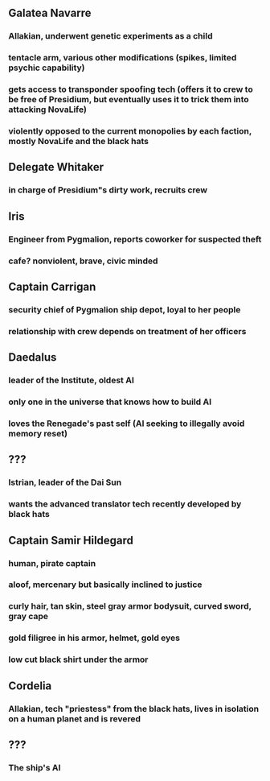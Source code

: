 ## Galatea Navarre
### Allakian, underwent genetic experiments as a child
### tentacle arm, various other modifications (spikes, limited psychic capability)
### gets access to transponder spoofing tech (offers it to crew to be free of Presidium, but eventually uses it to trick them into attacking NovaLife)
### violently opposed to the current monopolies by each faction, mostly NovaLife and the black hats

## Delegate Whitaker
### in charge of Presidium"s dirty work, recruits crew

## Iris
### Engineer from Pygmalion, reports coworker for suspected theft
### cafe? nonviolent, brave, civic minded

## Captain Carrigan
### security chief of Pygmalion ship depot, loyal to her people
### relationship with crew depends on treatment of her officers

## Daedalus
### leader of the Institute, oldest AI
### only one in the universe that knows how to build AI
### loves the Renegade's past self (AI seeking to illegally avoid memory reset)

## ???
### Istrian, leader of the Dai Sun
### wants the advanced translator tech recently developed by black hats

## Captain Samir Hildegard
### human, pirate captain
### aloof, mercenary but basically inclined to justice
### curly hair, tan skin, steel gray armor bodysuit, curved sword, gray cape
### gold filigree in his armor, helmet, gold eyes
### low cut black shirt under the armor

## Cordelia
### Allakian, tech "priestess" from the black hats, lives in isolation on a human planet and is revered

## ???
### The ship's AI
